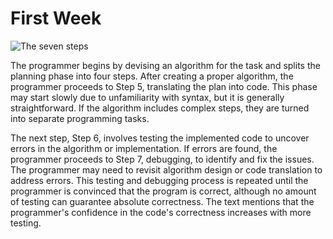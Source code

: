 # First Week

![The seven steps](/assets/images/clang-seven-steps.png)

The programmer begins by devising an algorithm for the task and splits the planning phase into four steps. After creating a proper algorithm,
the programmer proceeds to Step 5, translating the plan into code. This phase may start slowly due to unfamiliarity with syntax, but it is
generally straightforward. If the algorithm includes complex steps, they are turned into separate programming tasks.

The next step, Step 6, involves testing the implemented code to uncover errors in the algorithm or implementation. If errors are found, the
programmer proceeds to Step 7, debugging, to identify and fix the issues. The programmer may need to revisit algorithm design or code
translation to address errors. This testing and debugging process is repeated until the programmer is convinced that the program is correct,
although no amount of testing can guarantee absolute correctness. The text mentions that the programmer's confidence in the code's correctness
increases with more testing.

